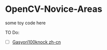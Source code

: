 # OpenCV-Novice-Areas

some toy code here

TO Do:
- [ ] [Gasyori100knock zh-cn](https://github.com/gzr2017/ImageProcessing100Wen/tree/master/Question_01_10)
